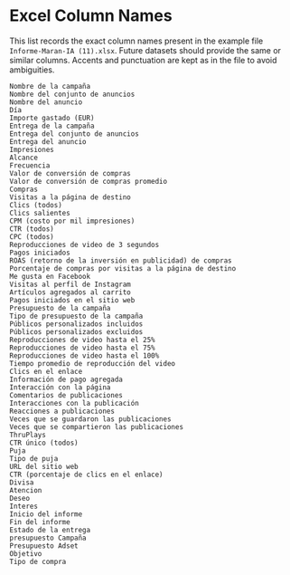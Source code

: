 # Excel Column Names

This list records the exact column names present in the example file `Informe-Maran-IA (11).xlsx`. Future datasets should provide the same or similar columns. Accents and punctuation are kept as in the file to avoid ambiguities.

```
Nombre de la campaña
Nombre del conjunto de anuncios
Nombre del anuncio
Día
Importe gastado (EUR)
Entrega de la campaña
Entrega del conjunto de anuncios
Entrega del anuncio
Impresiones
Alcance
Frecuencia
Valor de conversión de compras
Valor de conversión de compras promedio
Compras
Visitas a la página de destino
Clics (todos)
Clics salientes
CPM (costo por mil impresiones)
CTR (todos)
CPC (todos)
Reproducciones de video de 3 segundos
Pagos iniciados
ROAS (retorno de la inversión en publicidad) de compras
Porcentaje de compras por visitas a la página de destino
Me gusta en Facebook
Visitas al perfil de Instagram
Artículos agregados al carrito
Pagos iniciados en el sitio web
Presupuesto de la campaña
Tipo de presupuesto de la campaña
Públicos personalizados incluidos
Públicos personalizados excluidos
Reproducciones de video hasta el 25%
Reproducciones de video hasta el 75%
Reproducciones de video hasta el 100%
Tiempo promedio de reproducción del video
Clics en el enlace
Información de pago agregada
Interacción con la página
Comentarios de publicaciones
Interacciones con la publicación
Reacciones a publicaciones
Veces que se guardaron las publicaciones
Veces que se compartieron las publicaciones
ThruPlays
CTR único (todos)
Puja
Tipo de puja
URL del sitio web
CTR (porcentaje de clics en el enlace)
Divisa
Atencion
Deseo
Interes
Inicio del informe
Fin del informe
Estado de la entrega
presupuesto Campaña
Presupuesto Adset
Objetivo
Tipo de compra
```
